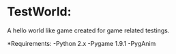 
# TestWorld:
A hello world like game created for game related testings.

*Requirements:
              -Python 2.x
              -Pygame 1.9.1
              -PygAnim

